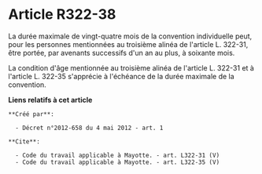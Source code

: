 # Article R322-38

La durée maximale de vingt-quatre mois de la convention individuelle peut, pour les personnes mentionnées au troisième alinéa
de l'article L. 322-31, être portée, par avenants successifs d'un an au plus, à soixante mois. 

La condition d'âge mentionnée au troisième alinéa de l'article L. 322-31 et à l'article L. 322-35 s'apprécie à l'échéance de
la durée maximale de la convention.

**Liens relatifs à cet article**

	**Créé par**:

	  - Décret n°2012-658 du 4 mai 2012 - art. 1

	**Cite**:

	  - Code du travail applicable à Mayotte. - art. L322-31 (V)
	  - Code du travail applicable à Mayotte. - art. L322-35 (V)
